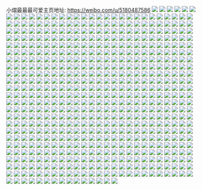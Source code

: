 小熠最最最可爱主页地址: https://weibo.com/u/5180487586 
![](https://wx4.sinaimg.cn/mw2000/005EANtogy1h8ufcotyk9j30u0140gqh.jpg) 
![](https://wx4.sinaimg.cn/mw2000/005EANtogy1h8ufct05ycj30u00u0n45.jpg) 
![](https://wx4.sinaimg.cn/mw2000/005EANtogy1h8ufcpb383j30u012fdmz.jpg) 
![](https://wx4.sinaimg.cn/mw2000/005EANtogy1h8ufcvig21j30u10u07d4.jpg) 
![](https://wx4.sinaimg.cn/mw2000/005EANtogy1h8ufcpr8hwj313r0u044y.jpg) 
![](https://wx4.sinaimg.cn/mw2000/005EANtogy1h8ufcuqdvzj30u00u0458.jpg) 
![](https://wx4.sinaimg.cn/mw2000/005EANtogy1h8ufcqio9pj30u0114n5g.jpg) 
![](https://wx4.sinaimg.cn/mw2000/005EANtogy1h8ufcodol7j30u00u0444.jpg) 
![](https://wx4.sinaimg.cn/mw2000/005EANtogy1h8ufcr1vf6j30u00u0agf.jpg) 
![](https://wx4.sinaimg.cn/mw2000/005EANtogy1h8oii3i8haj32bc3377wm.jpg) 
![](https://wx4.sinaimg.cn/mw2000/005EANtogy1h8oiian89jj32c0340kjn.jpg) 
![](https://wx4.sinaimg.cn/mw2000/005EANtogy1h8oii7b21cj32952x9x6r.jpg) 
![](https://wx4.sinaimg.cn/mw2000/005EANtogy1h8oihy113zj32ap32ckjo.jpg) 
![](https://wx4.sinaimg.cn/mw2000/005EANtogy1h8oiieer8hj32c0340u10.jpg) 
![](https://wx4.sinaimg.cn/mw2000/005EANtogy1h8oihunlscj324q2ubx6r.jpg) 
![](https://wx4.sinaimg.cn/mw2000/005EANtogy1h7sws1jqp4j30u0140ajm.jpg) 
![](https://wx4.sinaimg.cn/mw2000/005EANtogy1h7swrzx8shj30u014jtdj.jpg) 
![](https://wx4.sinaimg.cn/mw2000/005EANtogy1h7sws215rvj30u0140q9r.jpg) 
![](https://wx4.sinaimg.cn/mw2000/005EANtogy1h7sws2ig1vj30u019k0zx.jpg) 
![](https://wx4.sinaimg.cn/mw2000/005EANtogy1h7sws0ymq5j31400u0qj2.jpg) 
![](https://wx4.sinaimg.cn/mw2000/005EANtogy1h7nogor3h6j32c03401l3.jpg) 
![](https://wx4.sinaimg.cn/mw2000/005EANtogy1h7nogixfibj32c03407wj.jpg) 
![](https://wx4.sinaimg.cn/mw2000/005EANtogy1h7noguzrkbj32801o0hdt.jpg) 
![](https://wx4.sinaimg.cn/mw2000/005EANtogy1h7nogt5i97j31mg36ckjm.jpg) 
![](https://wx4.sinaimg.cn/mw2000/005EANtogy1h7nogyaqdqj31o0280qv6.jpg) 
![](https://wx4.sinaimg.cn/mw2000/005EANtogy1h7gbet2ocdj33402c0e89.jpg) 
![](https://wx4.sinaimg.cn/mw2000/005EANtogy1h7gbftj0dzj32c0340jx7.jpg) 
![](https://wx4.sinaimg.cn/mw2000/005EANtogy1h7gbfb5astj32c0340b2c.jpg) 
![](https://wx4.sinaimg.cn/mw2000/005EANtogy1h7gbfmioftj32c0340qv7.jpg) 
![](https://wx4.sinaimg.cn/mw2000/005EANtogy1h7c6ety5ymj31o0280b2a.jpg) 
![](https://wx4.sinaimg.cn/mw2000/005EANtogy1h6oojfaosdj30u0140woy.jpg) 
![](https://wx4.sinaimg.cn/mw2000/005EANtogy1h6oojdq22qj30u0140wji.jpg) 
![](https://wx4.sinaimg.cn/mw2000/005EANtogy1h6oojevuz8j30u0140am5.jpg) 
![](https://wx4.sinaimg.cn/mw2000/005EANtogy1h6oojcyxd9j30u01407bw.jpg) 
![](https://wx4.sinaimg.cn/mw2000/005EANtogy1h6oojdcwccj30u013zgp0.jpg) 
![](https://wx4.sinaimg.cn/mw2000/005EANtogy1h6ooje1du3j30u00xsgt0.jpg) 
![](https://wx4.sinaimg.cn/mw2000/005EANtogy1h6oojchi7qj30u013zwmy.jpg) 
![](https://wx4.sinaimg.cn/mw2000/005EANtogy1h6oojeginhj30u00zkqao.jpg) 
![](https://wx4.sinaimg.cn/mw2000/005EANtogy1h6oojfrzroj30u0140jy2.jpg) 
![](https://wx4.sinaimg.cn/mw2000/005EANtogy1h61ve8kp8oj3334334tyf.jpg) 
![](https://wx4.sinaimg.cn/mw2000/005EANtogy1h61ve5jlobj30u00u0jrg.jpg) 
![](https://wx4.sinaimg.cn/mw2000/005EANtogy1h5i886fum5j32c0340u0x.jpg) 
![](https://wx4.sinaimg.cn/mw2000/005EANtogy1h5e5kav8coj30u0140gvp.jpg) 
![](https://wx4.sinaimg.cn/mw2000/005EANtogy1h5e5kbfijbj31400u046x.jpg) 
![](https://wx4.sinaimg.cn/mw2000/005EANtogy1h5e5kbulwbj30u0140afr.jpg) 
![](https://wx4.sinaimg.cn/mw2000/005EANtogy1h5e5ka7ia6j31400u0n7e.jpg) 
![](https://wx4.sinaimg.cn/mw2000/005EANtogy1h5e5kccxgkj30u0140ah9.jpg) 
![](https://wx4.sinaimg.cn/mw2000/005EANtogy1h5dm4s1v04j32c0340e85.jpg) 
![](https://wx4.sinaimg.cn/mw2000/005EANtogy1h5dm49vy0fj32c03407wl.jpg) 
![](https://wx4.sinaimg.cn/mw2000/005EANtogy1h5dmdirawzj30wi0i01kx.jpg) 
![](https://wx4.sinaimg.cn/mw2000/005EANtogy1h5dlryaa2nj32c0340u0y.jpg) 
![](https://wx4.sinaimg.cn/mw2000/005EANtogy1h5dlrufqstj31o02801ky.jpg) 
![](https://wx4.sinaimg.cn/mw2000/005EANtogy1h56p5gudamj32c02c0hdu.jpg) 
![](https://wx4.sinaimg.cn/mw2000/005EANtogy1h56p4wb4lsj32c02c0hdu.jpg) 
![](https://wx4.sinaimg.cn/mw2000/005EANtogy1h56p5ne7elj32801o0kg5.jpg) 
![](https://wx4.sinaimg.cn/mw2000/005EANtogy1h56p5ve0arj32801o0ayh.jpg) 
![](https://wx4.sinaimg.cn/mw2000/005EANtogy1h56p5xn2xbj32c01wiqv5.jpg) 
![](https://wx4.sinaimg.cn/mw2000/005EANtogy1h56p610t2pj30m80pc7h9.jpg) 
![](https://wx4.sinaimg.cn/mw2000/005EANtogy1h56p68sc1fj32c0340x6r.jpg) 
![](https://wx4.sinaimg.cn/mw2000/005EANtogy1h4xem3enpgj31kw35se81.jpg) 
![](https://wx4.sinaimg.cn/mw2000/005EANtoly1h4o7ekyzzbj30u00u0tit.jpg) 
![](https://wx4.sinaimg.cn/mw2000/005EANtoly1h4o7elacjrj30u0140qed.jpg) 
![](https://wx4.sinaimg.cn/mw2000/005EANtoly1h4o7eke6n1j30u0140thq.jpg) 
![](https://wx4.sinaimg.cn/mw2000/005EANtoly1h4o7ellvx3j31400u0qba.jpg) 
![](https://wx4.sinaimg.cn/mw2000/005EANtoly1h4o7ejzh75j30u01407cd.jpg) 
![](https://wx4.sinaimg.cn/mw2000/005EANtoly1h4o7em1bz0j31400u046z.jpg) 
![](https://wx4.sinaimg.cn/mw2000/005EANtoly1h4jiu2j3yoj32a431h7wl.jpg) 
![](https://wx4.sinaimg.cn/mw2000/005EANtoly1h4jityauyaj32b53197wl.jpg) 
![](https://wx4.sinaimg.cn/mw2000/005EANtoly1h4jiu0msl5j32802yonpf.jpg) 
![](https://wx4.sinaimg.cn/mw2000/005EANtoly1h4jitvtd4aj32c0340u11.jpg) 
![](https://wx4.sinaimg.cn/mw2000/005EANtoly1h4jittfwh7j32bm2x2hdu.jpg) 
![](https://wx4.sinaimg.cn/mw2000/005EANtoly1h4jiu4cxddj32c03407wi.jpg) 
![](https://wx4.sinaimg.cn/mw2000/005EANtoly1h4b9rtey4nj30u0140q7n.jpg) 
![](https://wx4.sinaimg.cn/mw2000/005EANtoly1h4b9rvan23j30u0140q93.jpg) 
![](https://wx4.sinaimg.cn/mw2000/005EANtoly1h4b9rucb9cj30u01400yt.jpg) 
![](https://wx4.sinaimg.cn/mw2000/005EANtoly1h4b9rw29osj30u0140dm0.jpg) 
![](https://wx4.sinaimg.cn/mw2000/005EANtoly1h4b9ruv1w1j30u010sguw.jpg) 
![](https://wx4.sinaimg.cn/mw2000/005EANtoly1h4b9rty4o9j30u0140gra.jpg) 
![](https://wx4.sinaimg.cn/mw2000/005EANtoly1h4b9rwmyhdj30u0140wl1.jpg) 
![](https://wx4.sinaimg.cn/mw2000/005EANtoly1h4b9rvnwlrj30u00wqtfb.jpg) 
![](https://wx4.sinaimg.cn/mw2000/005EANtoly1h4b9rxxrkzj30u01400yo.jpg) 
![](https://wx4.sinaimg.cn/mw2000/005EANtoly1h40lvyhyhnj32c0340e81.jpg) 
![](https://wx4.sinaimg.cn/mw2000/005EANtoly1h40lw1bjraj32c0341hdv.jpg) 
![](https://wx4.sinaimg.cn/mw2000/005EANtoly1h40lwaqa00j32c0340npe.jpg) 
![](https://wx4.sinaimg.cn/mw2000/005EANtoly1h40lw05kvfj32752xlx6q.jpg) 
![](https://wx4.sinaimg.cn/mw2000/005EANtoly1h40lw2i9goj32c0340qv7.jpg) 
![](https://wx4.sinaimg.cn/mw2000/005EANtoly1h40lw9fj2uj32c0340hdy.jpg) 
![](https://wx4.sinaimg.cn/mw2000/005EANtoly1h40lw4e666j32c02gokjo.jpg) 
![](https://wx4.sinaimg.cn/mw2000/005EANtoly1h40lw6zx86j325n1kmhdu.jpg) 
![](https://wx4.sinaimg.cn/mw2000/005EANtoly1h40lw61kwdj32c0340hdw.jpg) 
![](https://wx4.sinaimg.cn/mw2000/005EANtoly1h3n87zr45tj32c02roe84.jpg) 
![](https://wx4.sinaimg.cn/mw2000/005EANtoly1h3n883gte0j32c01y9u0x.jpg) 
![](https://wx4.sinaimg.cn/mw2000/005EANtoly1h3n882r2l5j32c03401kz.jpg) 
![](https://wx4.sinaimg.cn/mw2000/005EANtoly1h3n884jcw2j31o0280kjl.jpg) 
![](https://wx4.sinaimg.cn/mw2000/005EANtoly1h3n885a7noj31o0280kjl.jpg) 
![](https://wx4.sinaimg.cn/mw2000/005EANtoly1h3n884s2q5j30s913atjx.jpg) 
![](https://wx4.sinaimg.cn/mw2000/005EANtoly1h3n881box8j31nt1y8b2a.jpg) 
![](https://wx4.sinaimg.cn/mw2000/005EANtogy1h3dqunya7qj32tc4801l1.jpg) 
![](https://wx4.sinaimg.cn/mw2000/005EANtogy1h3dquqkzyyj32tc480b2b.jpg) 
![](https://wx4.sinaimg.cn/mw2000/005EANtogy1h3dquta2blj32tc4801l0.jpg) 
![](https://wx4.sinaimg.cn/mw2000/005EANtogy1h3dquwnz2aj32r544qu10.jpg) 
![](https://wx4.sinaimg.cn/mw2000/005EANtogy1h3dqul0i8rj32tc4801kz.jpg) 
![](https://wx4.sinaimg.cn/mw2000/005EANtogy1h3dquz6m6fj32tc480kjn.jpg) 
![](https://wx4.sinaimg.cn/mw2000/005EANtogy1h3dqv2aan6j32tc480b2d.jpg) 
![](https://wx4.sinaimg.cn/mw2000/005EANtogy1h3dqv7aqzdj34802tc7wj.jpg) 
![](https://wx4.sinaimg.cn/mw2000/005EANtogy1h3dqvakudgj32tc480u0z.jpg) 
![](https://wx4.sinaimg.cn/mw2000/005EANtogy1h39db0schlj30u00yan2m.jpg) 
![](https://wx4.sinaimg.cn/mw2000/005EANtogy1h384dshhftj30mi0miq6h.jpg) 
![](https://wx4.sinaimg.cn/mw2000/005EANtogy1h384auyrmcj30u0140aga.jpg) 
![](https://wx4.sinaimg.cn/mw2000/005EANtogy1h384ax2201j31400u07a4.jpg) 
![](https://wx4.sinaimg.cn/mw2000/005EANtogy1h384diwevsj30gv0miq6m.jpg) 
![](https://wx4.sinaimg.cn/mw2000/005EANtogy1h384ayoyxnj30u00u0451.jpg) 
![](https://wx4.sinaimg.cn/mw2000/005EANtogy1h2hhxvo5v4j32c0340npe.jpg) 
![](https://wx4.sinaimg.cn/mw2000/005EANtogy1h2hhxivk81j32c0340x6q.jpg) 
![](https://wx4.sinaimg.cn/mw2000/005EANtogy1h2hhz56afzj32c03401l0.jpg) 
![](https://wx4.sinaimg.cn/mw2000/005EANtogy1h2hhxr14aaj33402c0e85.jpg) 
![](https://wx4.sinaimg.cn/mw2000/005EANtogy1h2hhw7bkcqj32c0340u13.jpg) 
![](https://wx4.sinaimg.cn/mw2000/005EANtogy1h2hhvtntrhj32c0340qv9.jpg) 
![](https://wx4.sinaimg.cn/mw2000/005EANtogy1h2hhuhnfxij32c03407wk.jpg) 
![](https://wx4.sinaimg.cn/mw2000/005EANtogy1h2hhwsyauyj32c0340qv8.jpg) 
![](https://wx4.sinaimg.cn/mw2000/005EANtogy1h2f5ynkxqnj32c0340e82.jpg) 
![](https://wx4.sinaimg.cn/mw2000/005EANtogy1h2f5ypa22aj32c0340hdw.jpg) 
![](https://wx4.sinaimg.cn/mw2000/005EANtogy1h2f5yr1ls3j32801o0b2a.jpg) 
![](https://wx4.sinaimg.cn/mw2000/005EANtogy1h2f5ysg3f8j32c02c0u0z.jpg) 
![](https://wx4.sinaimg.cn/mw2000/005EANtogy1h2bsjcthkvj33402c0e83.jpg) 
![](https://wx4.sinaimg.cn/mw2000/005EANtogy1h1zvsz600wj32bc334e84.jpg) 
![](https://wx4.sinaimg.cn/mw2000/005EANtogy1h1zvsvbh4vj32c033vkjn.jpg) 
![](https://wx4.sinaimg.cn/mw2000/005EANtogy1h1zvspo9ubj32c02c0npf.jpg) 
![](https://wx4.sinaimg.cn/mw2000/005EANtogy1h1zvslmc3ij32bc2vf7wj.jpg) 
![](https://wx4.sinaimg.cn/mw2000/005EANtogy1h1zvsx1b9uj32bc3341l0.jpg) 
![](https://wx4.sinaimg.cn/mw2000/005EANtogy1h1zvsnz5h5j322l2rhe83.jpg) 
![](https://wx4.sinaimg.cn/mw2000/005EANtogy1h1zvssf7ovj32bc334qv7.jpg) 
![](https://wx4.sinaimg.cn/mw2000/005EANtogy1h1zvskaxn7j32bc334e83.jpg) 
![](https://wx4.sinaimg.cn/mw2000/005EANtogy1h1zvstup6fj32bc334kjn.jpg) 
![](https://wx4.sinaimg.cn/mw2000/005EANtogy1h1zmeccuuyj32bc3347wl.jpg) 
![](https://wx4.sinaimg.cn/mw2000/005EANtogy1h1zmfa9gxkj30zk1bears.jpg) 
![](https://wx4.sinaimg.cn/mw2000/005EANtogy1h1zmefi0g7j32bc3347wl.jpg) 
![](https://wx4.sinaimg.cn/mw2000/005EANtogy1h1zmfau480j311m1e6k41.jpg) 
![](https://wx4.sinaimg.cn/mw2000/005EANtogy1h1zmf9oz9aj30zk1be7gx.jpg) 
![](https://wx4.sinaimg.cn/mw2000/005EANtogy1h1zmfbiaajj30zk1benaz.jpg) 
![](https://wx4.sinaimg.cn/mw2000/005EANtogy1h1muzhw2s5j32c03401kz.jpg) 
![](https://wx4.sinaimg.cn/mw2000/005EANtogy1h1muzj7nwtj32c03407wj.jpg) 
![](https://wx4.sinaimg.cn/mw2000/005EANtogy1h1muzkf1gjj32c0340u0y.jpg) 
![](https://wx4.sinaimg.cn/mw2000/005EANtogy1h1muzgiv8nj32c03407wj.jpg) 
![](https://wx4.sinaimg.cn/mw2000/005EANtogy1h1muznicovj32c03401ky.jpg) 
![](https://wx4.sinaimg.cn/mw2000/005EANtogy1h1muzljbp6j32c0340kjm.jpg) 
![](https://wx4.sinaimg.cn/mw2000/005EANtogy1h1muzmjnn6j32c0340hdu.jpg) 
![](https://wx4.sinaimg.cn/mw2000/005EANtogy1h1muzoacm1j32c0340000.jpg) 
![](https://wx4.sinaimg.cn/mw2000/005EANtogy1h1muzpw5aaj32c03401l0.jpg) 
![](https://wx4.sinaimg.cn/mw2000/005EANtogy1h1ig9jkku0j31y21y2npe.jpg) 
![](https://wx4.sinaimg.cn/mw2000/005EANtogy1h1ig9lof04j32bc334kjp.jpg) 
![](https://wx4.sinaimg.cn/mw2000/005EANtogy1h1ig9ndx6yj32c02c0qv8.jpg) 
![](https://wx4.sinaimg.cn/mw2000/005EANtogy1h1ig9p6pauj32lr29iu10.jpg) 
![](https://wx4.sinaimg.cn/mw2000/005EANtogy1h1ig9r07xij32bc334x6s.jpg) 
![](https://wx4.sinaimg.cn/mw2000/005EANtogy1h1ig9t90slj33342c3x6t.jpg) 
![](https://wx4.sinaimg.cn/mw2000/005EANtogy1h1dy0jh24dj32bc334qv7.jpg) 
![](https://wx4.sinaimg.cn/mw2000/005EANtogy1h1dy0mrx31j32bc2n5u0y.jpg) 
![](https://wx4.sinaimg.cn/mw2000/005EANtogy1h1dy0kqmlqj32802yoe83.jpg) 
![](https://wx4.sinaimg.cn/mw2000/005EANtogy1h1dy0ogsnzj32bc3341l1.jpg) 
![](https://wx4.sinaimg.cn/mw2000/005EANtogy1h15q8vbbsdj32bc3341kz.jpg) 
![](https://wx4.sinaimg.cn/mw2000/005EANtogy1h15q8zda9wj32bc334x6s.jpg) 
![](https://wx4.sinaimg.cn/mw2000/005EANtogy1h15q92dtryj32bc334u0z.jpg) 
![](https://wx4.sinaimg.cn/mw2000/005EANtogy1h15q94t7lmj32bc3347wj.jpg) 
![](https://wx4.sinaimg.cn/mw2000/005EANtogy1h15q8piwhfj32c02c0u0y.jpg) 
![](https://wx4.sinaimg.cn/mw2000/005EANtogy1h15q99kbbrj32c02c0hdv.jpg) 
![](https://wx4.sinaimg.cn/mw2000/005EANtogy1h15q8sv919j32bc334hdv.jpg) 
![](https://wx4.sinaimg.cn/mw2000/005EANtogy1h15q9bljbuj323y2t9kjn.jpg) 
![](https://wx4.sinaimg.cn/mw2000/005EANtogy1h0ujy1m6nrj31o0280hdt.jpg) 
![](https://wx4.sinaimg.cn/mw2000/005EANtogy1h0ujy8av8xj32c02c04qq.jpg) 
![](https://wx4.sinaimg.cn/mw2000/005EANtogy1h0l4c5cjjij32c0340npf.jpg) 
![](https://wx4.sinaimg.cn/mw2000/005EANtogy1h0l4c2hb1fj32c03404qr.jpg) 
![](https://wx4.sinaimg.cn/mw2000/005EANtogy1h0jsopsgg3j325u340qv8.jpg) 
![](https://wx4.sinaimg.cn/mw2000/005EANtogy1h0jsoxkaitj325x25x4qq.jpg) 
![](https://wx4.sinaimg.cn/mw2000/005EANtogy1h0jsozdkkgj32bb2bbhdv.jpg) 
![](https://wx4.sinaimg.cn/mw2000/005EANtogy1h0jsp2l3vmj32bb2bbkjm.jpg) 
![](https://wx4.sinaimg.cn/mw2000/005EANtogy1h0jsp11j83j32bb2bb4qr.jpg) 
![](https://wx4.sinaimg.cn/mw2000/005EANtogy1gzvtfxflmvj32c0340kjn.jpg) 
![](https://wx4.sinaimg.cn/mw2000/005EANtogy1gzvtfuajw8j32c03404qr.jpg) 
![](https://wx4.sinaimg.cn/mw2000/005EANtogy1gzvtfsbhpij32c0340kjn.jpg) 
![](https://wx4.sinaimg.cn/mw2000/005EANtogy1gzvtfvajo6j315o21d1kx.jpg) 
![](https://wx4.sinaimg.cn/mw2000/005EANtogy1gzvtfyylkzj32c03407wj.jpg) 
![](https://wx4.sinaimg.cn/mw2000/005EANtogy1gzto4swz19j33402c0qv6.jpg) 
![](https://wx4.sinaimg.cn/mw2000/005EANtogy1gzto4l5l8xj32c02ede83.jpg) 
![](https://wx4.sinaimg.cn/mw2000/005EANtogy1gzto4j4297j32c0340kjo.jpg) 
![](https://wx4.sinaimg.cn/mw2000/005EANtogy1gzto4ogp3ej32c036hnpg.jpg) 
![](https://wx4.sinaimg.cn/mw2000/005EANtogy1gzto4pwvi2j33402bhb2b.jpg) 
![](https://wx4.sinaimg.cn/mw2000/005EANtogy1gzto4mh0m4j32ao340qv7.jpg) 
![](https://wx4.sinaimg.cn/mw2000/005EANtogy1gzto4rgcw6j32h5340qv7.jpg) 
![](https://wx4.sinaimg.cn/mw2000/005EANtogy1gzto4g6qlrj31zn2i0hdu.jpg) 
![](https://wx4.sinaimg.cn/mw2000/005EANtogy1gzto4hiou8j33402c0e82.jpg) 
![](https://wx4.sinaimg.cn/mw2000/005EANtoly1gyx7v3q0qbj3315315hdv.jpg) 
![](https://wx4.sinaimg.cn/mw2000/005EANtoly1gyx7v0ljp6j322o340e83.jpg) 
![](https://wx4.sinaimg.cn/mw2000/005EANtoly1gyx7uw0jyqj32c02bzqv6.jpg) 
![](https://wx4.sinaimg.cn/mw2000/005EANtoly1gyx7utnh47j32c0340u0x.jpg) 
![](https://wx4.sinaimg.cn/mw2000/005EANtoly1gyx7vdtksyj32c0340x6r.jpg) 
![](https://wx4.sinaimg.cn/mw2000/005EANtoly1gyx7uxg3vhj32io1w0e81.jpg) 
![](https://wx4.sinaimg.cn/mw2000/005EANtogy1gxaqj8s4gyj30wb1y91kx.jpg) 
![](https://wx4.sinaimg.cn/mw2000/005EANtogy1gxaqjb2oy8j3340340kjo.jpg) 
![](https://wx4.sinaimg.cn/mw2000/005EANtogy1gxaqjc2dc8j30wi1ya4qp.jpg) 
![](https://wx4.sinaimg.cn/mw2000/005EANtogy1gxaqj7wt8kj3340340u12.jpg) 
![](https://wx4.sinaimg.cn/mw2000/005EANtogy1gxaqjdhlimj32c03401l1.jpg) 
![](https://wx4.sinaimg.cn/mw2000/005EANtogy1gxaqjf6pmfj32bz2bz4qr.jpg) 
![](https://wx4.sinaimg.cn/mw2000/005EANtogy1gx1tvilgx3j32c0340u0z.jpg) 
![](https://wx4.sinaimg.cn/mw2000/005EANtogy1gx1tvl0n0fj32c0340npf.jpg) 
![](https://wx4.sinaimg.cn/mw2000/005EANtogy1gx1tvn4rfgj32c0340e85.jpg) 
![](https://wx4.sinaimg.cn/mw2000/005EANtogy1gx1tvgns49j32c0340b2c.jpg) 
![](https://wx4.sinaimg.cn/mw2000/005EANtogy1gx1tvriq29j32c0340e85.jpg) 
![](https://wx4.sinaimg.cn/mw2000/005EANtogy1gx1tvp5c8ij32c0340e83.jpg) 
![](https://wx4.sinaimg.cn/mw2000/005EANtogy1gx1tvv51a3j32c0340e83.jpg) 
![](https://wx4.sinaimg.cn/mw2000/005EANtogy1gx1tvx6knoj32c03407wk.jpg) 
![](https://wx4.sinaimg.cn/mw2000/005EANtogy1gx1tvtjfy9j32c03401l1.jpg) 
![](https://wx4.sinaimg.cn/mw2000/005EANtogy1gw5uoh6m9yj33402c0nph.jpg) 
![](https://wx4.sinaimg.cn/mw2000/005EANtogy1gw5un0bl0yj33402byb2c.jpg) 
![](https://wx4.sinaimg.cn/mw2000/005EANtogy1gw5up7kg42j32c02c0npf.jpg) 
![](https://wx4.sinaimg.cn/mw2000/005EANtogy1gw5uqpcu1yj33402c07wn.jpg) 
![](https://wx4.sinaimg.cn/mw2000/005EANtogy1gw5ur5s90bj33402c0hdw.jpg) 
![](https://wx4.sinaimg.cn/mw2000/005EANtogy1gw5us7j6hzj33402c07wm.jpg) 
![](https://wx4.sinaimg.cn/mw2000/005EANtogy1gw5usxfxdtj33402c0hdw.jpg) 
![](https://wx4.sinaimg.cn/mw2000/005EANtogy1gw5uu0mgcxj32c01r01l0.jpg) 
![](https://wx4.sinaimg.cn/mw2000/005EANtogy1gw5v2f7e32j32ut253b2d.jpg) 
![](https://wx4.sinaimg.cn/mw2000/005EANtogy1gvyx8bxftlj32yo4g0npf.jpg) 
![](https://wx4.sinaimg.cn/mw2000/005EANtogy1gvyx8i253fj34g02yonpe.jpg) 
![](https://wx4.sinaimg.cn/mw2000/005EANtogy1gvyx8qse8sj34g02you0z.jpg) 
![](https://wx4.sinaimg.cn/mw2000/005EANtogy1gvyx8xchpcj34g02yoqv7.jpg) 
![](https://wx4.sinaimg.cn/mw2000/005EANtogy1gvyx811ht5j30440420jq.jpg) 
![](https://wx4.sinaimg.cn/mw2000/005EANtogy1gvyx947l9nj32yo4g0u0z.jpg) 
![](https://wx4.sinaimg.cn/mw2000/005EANtogy1gvyx9egcp2j34g02yoe84.jpg) 
![](https://wx4.sinaimg.cn/mw2000/005EANtogy1gvyx9m1gcej34g02yoqv7.jpg) 
![](https://wx4.sinaimg.cn/mw2000/005EANtogy1gvyx9sxc6hj34g02yo1l0.jpg) 
![](https://wx4.sinaimg.cn/mw2000/005EANtogy1gvrye8o65xj32h5340qv8.jpg) 
![](https://wx4.sinaimg.cn/mw2000/005EANtoly1guuxgwbr5rj62av32hhdu02.jpg) 
![](https://wx4.sinaimg.cn/mw2000/005EANtoly1guuxha6li4j62aa31qnpd02.jpg) 
![](https://wx4.sinaimg.cn/mw2000/005EANtoly1guuxgyjodwj62c03401l002.jpg) 
![](https://wx4.sinaimg.cn/mw2000/005EANtoly1guuxh92v1aj624f2twx6p02.jpg) 
![](https://wx4.sinaimg.cn/mw2000/005EANtoly1guuxh20o6rj62c03404qr02.jpg) 
![](https://wx4.sinaimg.cn/mw2000/005EANtoly1guuxhaysjhj61xp2kzkjm02.jpg) 
![](https://wx4.sinaimg.cn/mw2000/005EANtoly1gum6v1tvumj62c03404qs02.jpg) 
![](https://wx4.sinaimg.cn/mw2000/005EANtoly1gum6ux3zzjj63402c0npg02.jpg) 
![](https://wx4.sinaimg.cn/mw2000/005EANtoly1gum6uzc21vj63402c0hdw02.jpg) 
![](https://wx4.sinaimg.cn/mw2000/005EANtoly1gum6uu72n6j62c02jme8402.jpg) 
![](https://wx4.sinaimg.cn/mw2000/005EANtoly1gum6v0ieqgj62c0340hdw02.jpg) 
![](https://wx4.sinaimg.cn/mw2000/005EANtoly1gum6uss7i6j62c0340qv602.jpg) 
![](https://wx4.sinaimg.cn/mw2000/005EANtoly1gum6v2vibjj62c0340x6q02.jpg) 
![](https://wx4.sinaimg.cn/mw2000/005EANtoly1gum6uvg8kej62c0340x6r02.jpg) 
![](https://wx4.sinaimg.cn/mw2000/005EANtoly1gum6v4jfwfj62c03404qr02.jpg) 
![](https://wx4.sinaimg.cn/mw2000/005EANtogy1gud0jw6klrj62c02c0b2a02.jpg) 
![](https://wx4.sinaimg.cn/mw2000/005EANtogy1gud0jxhbjfj62c0340u0z02.jpg) 
![](https://wx4.sinaimg.cn/mw2000/005EANtogy1gud0jv49stj62c02c0hdu02.jpg) 
![](https://wx4.sinaimg.cn/mw2000/005EANtogy1gu50egozexj32c0340npg.jpg) 
![](https://wx4.sinaimg.cn/mw2000/005EANtogy1gu50ez6reqj32c03404qu.jpg) 
![](https://wx4.sinaimg.cn/mw2000/005EANtogy1gu50f1a5qgj32c03407wk.jpg) 
![](https://wx4.sinaimg.cn/mw2000/005EANtogy1gu50f9cq81j32c0340hdx.jpg) 
![](https://wx4.sinaimg.cn/mw2000/005EANtogy1gu50f3r7gej32c03401l2.jpg) 
![](https://wx4.sinaimg.cn/mw2000/005EANtogy1gu50f5hfmrj32c0340kjn.jpg) 
![](https://wx4.sinaimg.cn/mw2000/005EANtogy1gu50eee52mj32c0340u10.jpg) 
![](https://wx4.sinaimg.cn/mw2000/005EANtogy1gu50f8g1r5j32c0340hdw.jpg) 
![](https://wx4.sinaimg.cn/mw2000/005EANtogy1gu50eipba2j32c0340e84.jpg) 
![](https://wx4.sinaimg.cn/mw2000/005EANtogy1gtvnmzac7sj32c03404qr.jpg) 
![](https://wx4.sinaimg.cn/mw2000/005EANtogy1gtvnn2nzstj32c03404qr.jpg) 
![](https://wx4.sinaimg.cn/mw2000/005EANtogy1gtvnn4fmb0j32c0340u0y.jpg) 
![](https://wx4.sinaimg.cn/mw2000/005EANtogy1gtvnn7sifmj32c0340nph.jpg) 
![](https://wx4.sinaimg.cn/mw2000/005EANtogy1gtvnnddr1xj33402c0kjo.jpg) 
![](https://wx4.sinaimg.cn/mw2000/005EANtogy1gtvnmwiivsj32c0340kjn.jpg) 
![](https://wx4.sinaimg.cn/mw2000/005EANtogy1gtvnnib79mj32a931qnpe.jpg) 
![](https://wx4.sinaimg.cn/mw2000/005EANtogy1gtvnnk05b1j324o24oqv5.jpg) 
![](https://wx4.sinaimg.cn/mw2000/005EANtogy1gtvnnouyjjj3295306u0y.jpg) 
![](https://wx4.sinaimg.cn/mw2000/005EANtogy1gtgpwgm84mj32c02c0hdu.jpg) 
![](https://wx4.sinaimg.cn/mw2000/005EANtogy1gspttrvkx5j32c0340hdw.jpg) 
![](https://wx4.sinaimg.cn/mw2000/005EANtogy1gspttxuigwj32c0340kjo.jpg) 
![](https://wx4.sinaimg.cn/mw2000/005EANtogy1gsptu4ku7fj32c0340kjo.jpg) 
![](https://wx4.sinaimg.cn/mw2000/005EANtogy1gsptua3bzfj32c03404qs.jpg) 
![](https://wx4.sinaimg.cn/mw2000/005EANtogy1gspttl48bmj32c0340u0z.jpg) 
![](https://wx4.sinaimg.cn/mw2000/005EANtogy1gsptv2bsfaj32c0340x6r.jpg) 
![](https://wx4.sinaimg.cn/mw2000/005EANtogy1gspll4qxqej32c0340npe.jpg) 
![](https://wx4.sinaimg.cn/mw2000/005EANtogy1gspll679x7j32c0340e82.jpg) 
![](https://wx4.sinaimg.cn/mw2000/005EANtogy1gspll7oya0j32c0340hdu.jpg) 
![](https://wx4.sinaimg.cn/mw2000/005EANtogy1gspll93eqzj32c0340hdu.jpg) 
![](https://wx4.sinaimg.cn/mw2000/005EANtogy1gspllb45zej32c0340kjm.jpg) 
![](https://wx4.sinaimg.cn/mw2000/005EANtogy1gspllcs3hsj62c03401kz02.jpg) 
![](https://wx4.sinaimg.cn/mw2000/005EANtogy1gspllevd9hj32c03407wi.jpg) 
![](https://wx4.sinaimg.cn/mw2000/005EANtogy1gselz4yyqmj32c0340npg.jpg) 
![](https://wx4.sinaimg.cn/mw2000/005EANtogy1gselz75w4kj31o0280npd.jpg) 
![](https://wx4.sinaimg.cn/mw2000/005EANtogy1gselz32wmjj31o0280hdt.jpg) 
![](https://wx4.sinaimg.cn/mw2000/005EANtogy1gselz22qyij31o0280kjl.jpg) 
![](https://wx4.sinaimg.cn/mw2000/005EANtogy1grjb2ac1ruj32c03407wj.jpg) 
![](https://wx4.sinaimg.cn/mw2000/005EANtogy1grjb2cygmjj32c03401kz.jpg) 
![](https://wx4.sinaimg.cn/mw2000/005EANtogy1grjb2f7ci5j32c03404qr.jpg) 
![](https://wx4.sinaimg.cn/mw2000/005EANtogy1grjb2i2q0oj32c0340x6q.jpg) 
![](https://wx4.sinaimg.cn/mw2000/005EANtogy1grjb2l4w91j32c0340u0y.jpg) 
![](https://wx4.sinaimg.cn/mw2000/005EANtogy1grjb2ngehqj32c0340u0y.jpg) 
![](https://wx4.sinaimg.cn/mw2000/005EANtogy1grjb2vco01j32c0340qv7.jpg) 
![](https://wx4.sinaimg.cn/mw2000/005EANtogy1grjb2x97v7j32c0340b2b.jpg) 
![](https://wx4.sinaimg.cn/mw2000/005EANtogy1grjb2z4v8vj32c03404qr.jpg) 
![](https://wx4.sinaimg.cn/mw2000/005EANtogy1grjb2r47w6j32c0340npf.jpg) 
![](https://wx4.sinaimg.cn/mw2000/005EANtogy1grjb2t9ybij32c0340kjn.jpg) 
![](https://wx4.sinaimg.cn/mw2000/005EANtogy1grjb2pkurqj32c0340b2a.jpg) 
![](https://wx4.sinaimg.cn/mw2000/005EANtogy1grjb31ppm5j32c0340npj.jpg) 
![](https://wx4.sinaimg.cn/mw2000/005EANtogy1grjb34ecgoj32c03401l2.jpg) 
![](https://wx4.sinaimg.cn/mw2000/005EANtogy1grfqx4e1vdj61sc2dse8202.jpg) 
![](https://wx4.sinaimg.cn/mw2000/005EANtogy1grfqx53cf4j31sc2dsu0x.jpg) 
![](https://wx4.sinaimg.cn/mw2000/005EANtogy1grfqx5ve3cj31sc2dsu0x.jpg) 
![](https://wx4.sinaimg.cn/mw2000/005EANtogy1grfqxa5xl9j31o0280x6p.jpg) 
![](https://wx4.sinaimg.cn/mw2000/005EANtogy1grfqx6lzq7j30u01hcn7y.jpg) 
![](https://wx4.sinaimg.cn/mw2000/005EANtogy1grfqx33x0cj31o02801ky.jpg) 
![](https://wx4.sinaimg.cn/mw2000/005EANtogy1grfqxauxx9j33402c0e81.jpg) 
![](https://wx4.sinaimg.cn/mw2000/005EANtogy1grfqy03ztsj33402c0x6p.jpg) 
![](https://wx4.sinaimg.cn/mw2000/005EANtogy1grfqy287e1j33402c0kjm.jpg) 
![](https://wx4.sinaimg.cn/mw2000/005EANtogy1gr32c0vnazj32c0340e83.jpg) 
![](https://wx4.sinaimg.cn/mw2000/005EANtogy1gr32c2gcpsj32sr2sr1kz.jpg) 
![](https://wx4.sinaimg.cn/mw2000/005EANtogy1gr32c3r2hij32c0340x6q.jpg) 
![](https://wx4.sinaimg.cn/mw2000/005EANtogy1gr32c7b02vj32c0340npd.jpg) 
![](https://wx4.sinaimg.cn/mw2000/005EANtogy1gr32c65scej32c03401l0.jpg) 
![](https://wx4.sinaimg.cn/mw2000/005EANtogy1gr32c88dfwj3340340x6p.jpg) 
![](https://wx4.sinaimg.cn/mw2000/005EANtogy1gqn050t5hwj31bg0u0n33.jpg) 
![](https://wx4.sinaimg.cn/mw2000/005EANtogy1gqn052gsfwj318y0u0q7d.jpg) 
![](https://wx4.sinaimg.cn/mw2000/005EANtogy1gqn051zl9uj31ay0u0wkd.jpg) 
![](https://wx4.sinaimg.cn/mw2000/005EANtogy1gqn0509vpjj318y0u0gsp.jpg) 
![](https://wx4.sinaimg.cn/mw2000/005EANtogy1gqn0556bcoj318y0u0wm3.jpg) 
![](https://wx4.sinaimg.cn/mw2000/005EANtogy1gqn053ev47j318y0u0q9o.jpg) 
![](https://wx4.sinaimg.cn/mw2000/005EANtogy1gqn052y1j7j318y0u00xe.jpg) 
![](https://wx4.sinaimg.cn/mw2000/005EANtogy1gqn054lr1ij318y0u0ag3.jpg) 
![](https://wx4.sinaimg.cn/mw2000/005EANtogy1gqn05466gwj318y0u0gq7.jpg) 
![](https://wx4.sinaimg.cn/mw2000/005EANtogy1gpx7vej4lsj30u00u0td2.jpg) 
![](https://wx4.sinaimg.cn/mw2000/005EANtogy1gpx7vfz9ctj31400u04c3.jpg) 
![](https://wx4.sinaimg.cn/mw2000/005EANtogy1gpx7viv4awj30u0140dky.jpg) 
![](https://wx4.sinaimg.cn/mw2000/005EANtogy1gph9h6vchqj322n33zx6p.jpg) 
![](https://wx4.sinaimg.cn/mw2000/005EANtogy1gph9h805nqj322n33zqv5.jpg) 
![](https://wx4.sinaimg.cn/mw2000/005EANtogy1gph9h61yrcj32c02bzhdt.jpg) 
![](https://wx4.sinaimg.cn/mw2000/005EANtogy1gph9hao7daj33402c0qv5.jpg) 
![](https://wx4.sinaimg.cn/mw2000/005EANtogy1gph9hdr8lnj31ca10748q.jpg) 
![](https://wx4.sinaimg.cn/mw2000/005EANtogy1gph9h9qbh3j33402c07wj.jpg) 
![](https://wx4.sinaimg.cn/mw2000/005EANtogy1gph9hbw49lj32c02c0kjm.jpg) 
![](https://wx4.sinaimg.cn/mw2000/005EANtogy1gph9hd69yyj32wv1xxnpd.jpg) 
![](https://wx4.sinaimg.cn/mw2000/005EANtogy1go5zmdeyuxj32bb2bb7wi.jpg) 
![](https://wx4.sinaimg.cn/mw2000/005EANtogy1go12dmn12bj31sf2dx4qq.jpg) 
![](https://wx4.sinaimg.cn/mw2000/005EANtogy1go12dnqdbsj31uh2gmb2a.jpg) 
![](https://wx4.sinaimg.cn/mw2000/005EANtogy1go12douye5j31tl2fghdu.jpg) 
![](https://wx4.sinaimg.cn/mw2000/005EANtogy1gnn1cex65gj32c03401kz.jpg) 
![](https://wx4.sinaimg.cn/mw2000/005EANtogy1gnn1ch2giyj32c03407wj.jpg) 
![](https://wx4.sinaimg.cn/mw2000/005EANtogy1gnn1clpiufj32c0340e83.jpg) 
![](https://wx4.sinaimg.cn/mw2000/005EANtogy1gnn1cogpcjj32c0340b2b.jpg) 
![](https://wx4.sinaimg.cn/mw2000/005EANtogy1gnn1cqlouoj32c0340b2b.jpg) 
![](https://wx4.sinaimg.cn/mw2000/005EANtogy1gnn1csxvvij32c0340hdw.jpg) 
![](https://wx4.sinaimg.cn/mw2000/005EANtogy1gnn1cvi2llj32c0340b2c.jpg) 
![](https://wx4.sinaimg.cn/mw2000/005EANtogy1gnn1cxk1fkj32c0340kjn.jpg) 
![](https://wx4.sinaimg.cn/mw2000/005EANtogy1gnn1czw9o8j32c0340x6r.jpg) 
![](https://wx4.sinaimg.cn/mw2000/005EANtogy1gnn1d2418aj32c0340hdv.jpg) 
![](https://wx4.sinaimg.cn/mw2000/005EANtoly1gnjyia370pj32bb2bb7wi.jpg) 
![](https://wx4.sinaimg.cn/mw2000/005EANtoly1gnjyiaxlt3j31o01o0e81.jpg) 
![](https://wx4.sinaimg.cn/mw2000/005EANtoly1gnjyicnfdcj3331331npf.jpg) 
![](https://wx4.sinaimg.cn/mw2000/005EANtoly1gnjyidsridj31o0280qv6.jpg) 
![](https://wx4.sinaimg.cn/mw2000/005EANtoly1gnjyi8wx94j32bb2bb1kz.jpg) 
![](https://wx4.sinaimg.cn/mw2000/005EANtoly1gnjyiebpp3j30u0190h9r.jpg) 
![](https://wx4.sinaimg.cn/mw2000/005EANtogy1gm9pd362kdj32bb332hdt.jpg) 
![](https://wx4.sinaimg.cn/mw2000/005EANtogy1gm9pd4g14rj32bc334kjl.jpg) 
![](https://wx4.sinaimg.cn/mw2000/005EANtogy1gm9pd6mb9cj32bb332b2a.jpg) 
![](https://wx4.sinaimg.cn/mw2000/005EANtogy1gm7g3n2cw5j32bc2bce81.jpg) 
![](https://wx4.sinaimg.cn/mw2000/005EANtogy1gm7g3lpkc1j31o01o0npd.jpg) 
![](https://wx4.sinaimg.cn/mw2000/005EANtogy1gm7g3osmfaj32bb2bbe81.jpg) 
![](https://wx4.sinaimg.cn/mw2000/005EANtogy1gm7g3q6icgj32bb2bb4qr.jpg) 
![](https://wx4.sinaimg.cn/mw2000/005EANtogy1gm7g3s5poxj31o01o0kjl.jpg) 
![](https://wx4.sinaimg.cn/mw2000/005EANtogy1gm7g3t2aouj3334334npd.jpg) 
![](https://wx4.sinaimg.cn/mw2000/005EANtogy1gjmvn2cb42j31jv22he81.jpg) 
![](https://wx4.sinaimg.cn/mw2000/005EANtogy1gjmvn4z2y3j31iy219hdt.jpg) 
![](https://wx4.sinaimg.cn/mw2000/005EANtogy1gjmvmylk48j31gw1ylawx.jpg) 
![](https://wx4.sinaimg.cn/mw2000/005EANtogy1gjfyk99f4vj31f01w0qv5.jpg) 
![](https://wx4.sinaimg.cn/mw2000/005EANtogy1gjfykbpbxoj31w01f07wh.jpg) 
![](https://wx4.sinaimg.cn/mw2000/005EANtogy1gjfyk3msegj31w0129b29.jpg) 
![](https://wx4.sinaimg.cn/mw2000/005EANtogy1gjfykqukwpj33402c07wl.jpg) 
![](https://wx4.sinaimg.cn/mw2000/005EANtogy1gjfykl7nszj32c02c01ky.jpg) 
![](https://wx4.sinaimg.cn/mw2000/005EANtogy1gjfyki058lj32c02c0kjm.jpg) 
![](https://wx4.sinaimg.cn/mw2000/005EANtogy1gjfykta5hhj31o01o0u0x.jpg) 
![](https://wx4.sinaimg.cn/mw2000/005EANtogy1gjfyl0916tj32c02c04qq.jpg) 
![](https://wx4.sinaimg.cn/mw2000/005EANtogy1gjfykwqyrbj33322bbhdu.jpg) 
![](https://wx4.sinaimg.cn/mw2000/005EANtogy1gj2urv93wcj33322bbqva.jpg) 
![](https://wx4.sinaimg.cn/mw2000/005EANtogy1gj2urz3enbj32bb2bbx6q.jpg) 
![](https://wx4.sinaimg.cn/mw2000/005EANtogy1gj2urwla33j32bb2bbb2a.jpg) 
![](https://wx4.sinaimg.cn/mw2000/005EANtogy1gj2urrhftpj32bb2bbb2b.jpg) 
![](https://wx4.sinaimg.cn/mw2000/005EANtogy1gj2urq04ifj32bb2bbnpd.jpg) 
![](https://wx4.sinaimg.cn/mw2000/005EANtogy1gj2urswckqj31wl1wle82.jpg) 
![](https://wx4.sinaimg.cn/mw2000/005EANtogy1gj0yfn9ky8j33402c0u0y.jpg) 
![](https://wx4.sinaimg.cn/mw2000/005EANtogy1gj0yg56n3xj33322bbx6q.jpg) 
![](https://wx4.sinaimg.cn/mw2000/005EANtogy1gj0yfsoqcwj33402c0npf.jpg) 
![](https://wx4.sinaimg.cn/mw2000/005EANtogy1gj0yfqognaj31o0280hdt.jpg) 
![](https://wx4.sinaimg.cn/mw2000/005EANtogy1gj0yfthwmcj31f01w0b03.jpg) 
![](https://wx4.sinaimg.cn/mw2000/005EANtogy1gj0yfwmvqej32c0340kjm.jpg) 
![](https://wx4.sinaimg.cn/mw2000/005EANtogy1gimfonezpnj325s1fu4b0.jpg) 
![](https://wx4.sinaimg.cn/mw2000/005EANtogy1gimfooijktj325s1fuk2k.jpg) 
![](https://wx4.sinaimg.cn/mw2000/005EANtogy1gimfonzullj325s1fu7fd.jpg) 
![](https://wx4.sinaimg.cn/mw2000/005EANtogy1gimfomvtc2j325s1fu16f.jpg) 
![](https://wx4.sinaimg.cn/mw2000/005EANtogy1gimfom9dt6j31s32o57wh.jpg) 
![](https://wx4.sinaimg.cn/mw2000/005EANtogy1gimfokv7sbj325s38oe81.jpg) 
![](https://wx4.sinaimg.cn/mw2000/005EANtogy1gilrrfja1nj32c0340npd.jpg) 
![](https://wx4.sinaimg.cn/mw2000/005EANtogy1gilrrgje28j32c0340hdt.jpg) 
![](https://wx4.sinaimg.cn/mw2000/005EANtogy1gilrrhk8u7j32c0340kjl.jpg) 
![](https://wx4.sinaimg.cn/mw2000/005EANtogy1gilrrirkkcj32c02leb29.jpg) 
![](https://wx4.sinaimg.cn/mw2000/005EANtogy1gilrrjoqlyj32c0340hdt.jpg) 
![](https://wx4.sinaimg.cn/mw2000/005EANtogy1gilrrkpy9kj31sh2fy4qp.jpg) 
![](https://wx4.sinaimg.cn/mw2000/005EANtogy1gilrrlvafbj32c0340hdt.jpg) 
![](https://wx4.sinaimg.cn/mw2000/005EANtogy1gilrrmwh4aj31vk2ufb29.jpg) 
![](https://wx4.sinaimg.cn/mw2000/005EANtogy1gilrre94x3j321j2wuhdt.jpg) 
![](https://wx4.sinaimg.cn/mw2000/005EANtogy1gikqvxstanj31910u07bc.jpg) 
![](https://wx4.sinaimg.cn/mw2000/005EANtogy1gikqvy5dl8j31910u00yh.jpg) 
![](https://wx4.sinaimg.cn/mw2000/005EANtogy1gikqvzgc73j31910u07ai.jpg) 
![](https://wx4.sinaimg.cn/mw2000/005EANtogy1gikqvwwyxgj30u01907cx.jpg) 
![](https://wx4.sinaimg.cn/mw2000/005EANtogy1gikqvym28tj30u0190jyn.jpg) 
![](https://wx4.sinaimg.cn/mw2000/005EANtogy1gikqvzuzukj30u0190k0f.jpg) 
![](https://wx4.sinaimg.cn/mw2000/005EANtogy1gikqvz10ndj31910u0gqa.jpg) 
![](https://wx4.sinaimg.cn/mw2000/005EANtogy1gikqvxck0ej30u01907bj.jpg) 
![](https://wx4.sinaimg.cn/mw2000/005EANtogy1gikqw095woj31910u043x.jpg) 
![](https://wx4.sinaimg.cn/mw2000/005EANtogy1giabhsjmelj324v2ugb29.jpg) 
![](https://wx4.sinaimg.cn/mw2000/005EANtogy1giabhp9xi6j31oo28w7wh.jpg) 
![](https://wx4.sinaimg.cn/mw2000/005EANtogy1giabhqll6fj32bb3321ky.jpg) 
![](https://wx4.sinaimg.cn/mw2000/005EANtogy1giabhofazpj31cj1sqx04.jpg) 
![](https://wx4.sinaimg.cn/mw2000/005EANtogy1giabhrmiyrj32su2sux6p.jpg) 
![](https://wx4.sinaimg.cn/mw2000/005EANtogy1giabhtmjapj328s2zpx6p.jpg) 
![](https://wx4.sinaimg.cn/mw2000/005EANtogy1gi3drvil9dj31f01w0qv5.jpg) 
![](https://wx4.sinaimg.cn/mw2000/005EANtogy1gi3drwaux9j31f01w0kg9.jpg) 
![](https://wx4.sinaimg.cn/mw2000/005EANtogy1gi3druowsuj31f01w0e81.jpg) 
![](https://wx4.sinaimg.cn/mw2000/005EANtogy1gi3drxajn6j31w01f0u0x.jpg) 
![](https://wx4.sinaimg.cn/mw2000/005EANtogy1gi3dryq6vnj33402c01kz.jpg) 
![](https://wx4.sinaimg.cn/mw2000/005EANtogy1gi3ds0utlkj33402c07wk.jpg) 
![](https://wx4.sinaimg.cn/mw2000/005EANtogy1gi3ds36obsj32c03401l0.jpg) 
![](https://wx4.sinaimg.cn/mw2000/005EANtogy1gi3ds5h4b4j32c0340npe.jpg) 
![](https://wx4.sinaimg.cn/mw2000/005EANtogy1gi3ds6m4b9j32c03404qq.jpg) 
![](https://wx4.sinaimg.cn/mw2000/005EANtogy1ghhg7db9shj31o01o0u0x.jpg) 
![](https://wx4.sinaimg.cn/mw2000/005EANtogy1ghhg7ess2oj31o01o0x6p.jpg) 
![](https://wx4.sinaimg.cn/mw2000/005EANtogy1ghhg7gtldej31o01o0b2a.jpg) 
![](https://wx4.sinaimg.cn/mw2000/005EANtogy1ghhg7hmj5nj31f01f0ty8.jpg) 
![](https://wx4.sinaimg.cn/mw2000/005EANtogy1ghhg7bmu46j31f01w0npd.jpg) 
![](https://wx4.sinaimg.cn/mw2000/005EANtogy1ghhg7iq5baj31f01f0nax.jpg) 
![](https://wx4.sinaimg.cn/mw2000/005EANtogy1gh5weuj1koj34k22qfnpt.jpg) 
![](https://wx4.sinaimg.cn/mw2000/005EANtogy1gh5wezxwluj34k22qfkjz.jpg) 
![](https://wx4.sinaimg.cn/mw2000/005EANtogy1gh5wep7dgdj34k22qfu19.jpg) 
![](https://wx4.sinaimg.cn/mw2000/005EANtogy1gh5wfp4nkvj34k22qfkjv.jpg) 
![](https://wx4.sinaimg.cn/mw2000/005EANtogy1gh5wfamuecj32qf4k2b2m.jpg) 
![](https://wx4.sinaimg.cn/mw2000/005EANtogy1gh5wfenuqtj34k22qf7wr.jpg) 
![](https://wx4.sinaimg.cn/mw2000/005EANtogy1gh5wf5hu1zj34k22qfhe8.jpg) 
![](https://wx4.sinaimg.cn/mw2000/005EANtogy1gh5wftbi6jj34k22qfhe3.jpg) 
![](https://wx4.sinaimg.cn/mw2000/005EANtogy1gh5wfl1nrxj34k22qf1la.jpg) 
![](https://wx4.sinaimg.cn/mw2000/005EANtogy1ggt7w5urgpj31w01f01kx.jpg) 
![](https://wx4.sinaimg.cn/mw2000/005EANtogy1ggt7w7mh4fj33402c0x6q.jpg) 
![](https://wx4.sinaimg.cn/mw2000/005EANtogy1ggt7w94md1j31w01f04qq.jpg) 
![](https://wx4.sinaimg.cn/mw2000/005EANtogy1ggrf5a5knbj319c1w01kx.jpg) 
![](https://wx4.sinaimg.cn/mw2000/005EANtogy1ggrf595kduj319c1w01kx.jpg) 
![](https://wx4.sinaimg.cn/mw2000/005EANtogy1ggrf5bezzvj319c1w07v0.jpg) 
![](https://wx4.sinaimg.cn/mw2000/005EANtogy1ggrf5832ulj319c1w07si.jpg) 
![](https://wx4.sinaimg.cn/mw2000/005EANtogy1ggrf5e5m89j31s12yenpd.jpg) 
![](https://wx4.sinaimg.cn/mw2000/005EANtogy1ggrf5cmzcwj319c1w04o5.jpg) 
![](https://wx4.sinaimg.cn/mw2000/005EANtogy1gglywv6tcwj31f01w0u0x.jpg) 
![](https://wx4.sinaimg.cn/mw2000/005EANtogy1gg0p5jngxkj32bb2bbx6q.jpg) 
![](https://wx4.sinaimg.cn/mw2000/005EANtogy1gg0p5hcv1mj32bq2awqv5.jpg) 
![](https://wx4.sinaimg.cn/mw2000/005EANtogy1gg0p5qdy0lj32bb2bbu0x.jpg) 
![](https://wx4.sinaimg.cn/mw2000/005EANtogy1gg0p5lhel6j32bb29rkjl.jpg) 
![](https://wx4.sinaimg.cn/mw2000/005EANtogy1gg0p5ouybgj32bb2bbb29.jpg) 
![](https://wx4.sinaimg.cn/mw2000/005EANtogy1gg0p5mv62zj32bb2bb7wh.jpg) 
![](https://wx4.sinaimg.cn/mw2000/005EANtogy1gffa6uxvjej32c0340hdu.jpg) 
![](https://wx4.sinaimg.cn/mw2000/005EANtogy1gffa6wdkq5j32c0340kjm.jpg) 
![](https://wx4.sinaimg.cn/mw2000/005EANtogy1gffa6xqrpmj32c0340hdu.jpg) 
![](https://wx4.sinaimg.cn/mw2000/005EANtogy1gffa6zkvdpj32c0340kjm.jpg) 
![](https://wx4.sinaimg.cn/mw2000/005EANtogy1gffa716vabj32c0340e82.jpg) 
![](https://wx4.sinaimg.cn/mw2000/005EANtogy1gffa72k4auj32c0340kjm.jpg) 
![](https://wx4.sinaimg.cn/mw2000/005EANtogy1gffa746llsj32c0340hdu.jpg) 
![](https://wx4.sinaimg.cn/mw2000/005EANtogy1gffa75szokj32c0340hdu.jpg) 
![](https://wx4.sinaimg.cn/mw2000/005EANtogy1gffa77js7aj32c0340npe.jpg) 
![](https://wx4.sinaimg.cn/mw2000/005EANtogy1gf11q59vuij3230230qv6.jpg) 
![](https://wx4.sinaimg.cn/mw2000/005EANtogy1gf11q6qmjzj32302307wi.jpg) 
![](https://wx4.sinaimg.cn/mw2000/005EANtogy1geyuyjxw4ej31rr2d0h9z.jpg) 
![](https://wx4.sinaimg.cn/mw2000/005EANtogy1geyuyjdgtyj31rr1rr7v8.jpg) 
![](https://wx4.sinaimg.cn/mw2000/005EANtogy1geyuymix5lj31rr2d0e4c.jpg) 
![](https://wx4.sinaimg.cn/mw2000/005EANtogy1geyuyllfeyj32bc334kjn.jpg) 
![](https://wx4.sinaimg.cn/mw2000/005EANtogy1geyuynn6etj31rr1rrx6p.jpg) 
![](https://wx4.sinaimg.cn/mw2000/005EANtogy1geyuyptm87j32bc334npe.jpg) 
![](https://wx4.sinaimg.cn/mw2000/005EANtogy1gesf12wzzyj31f01w0kjl.jpg) 
![](https://wx4.sinaimg.cn/mw2000/005EANtogy1gesf15stzjj31f01w0npd.jpg) 
![](https://wx4.sinaimg.cn/mw2000/005EANtogy1gesf14rzdkj31f01w0kjl.jpg) 
![](https://wx4.sinaimg.cn/mw2000/005EANtogy1gesf13xbbgj31f01w0npd.jpg) 
![](https://wx4.sinaimg.cn/mw2000/005EANtogy1gesf17zt4fj31f01w0hdt.jpg) 
![](https://wx4.sinaimg.cn/mw2000/005EANtogy1gesf16vlwbj31f01w0kjl.jpg) 
![](https://wx4.sinaimg.cn/mw2000/005EANtogy1gesf19zablj31f01w0kjl.jpg) 
![](https://wx4.sinaimg.cn/mw2000/005EANtogy1gesf19091qj31f01w0npd.jpg) 
![](https://wx4.sinaimg.cn/mw2000/005EANtogy1gesf1b1pkpj31f01w0npd.jpg) 
![](https://wx4.sinaimg.cn/mw2000/005EANtogy1gema49vv07j33342bcnpd.jpg) 
![](https://wx4.sinaimg.cn/mw2000/005EANtogy1gema4ao3osj33342bc7wh.jpg) 
![](https://wx4.sinaimg.cn/mw2000/005EANtogy1gema4bc8vpj32j91wg7wh.jpg) 
![](https://wx4.sinaimg.cn/mw2000/005EANtogy1gema4c2ffij33342bcqv5.jpg) 
![](https://wx4.sinaimg.cn/mw2000/005EANtogy1gema48ytt8j33342bc4qp.jpg) 
![](https://wx4.sinaimg.cn/mw2000/005EANtogy1gema4d1wszj32ve25j7wh.jpg) 
![](https://wx4.sinaimg.cn/mw2000/005EANtogy1gema4eevu0j32ve25j7w9.jpg) 
![](https://wx4.sinaimg.cn/mw2000/005EANtogy1gema4dscvmj32ve25j1kx.jpg) 
![](https://wx4.sinaimg.cn/mw2000/005EANtogy1gelarxlr0sj31w01w0npe.jpg) 
![](https://wx4.sinaimg.cn/mw2000/005EANtogy1gelarw4hxij32s12s1e82.jpg) 
![](https://wx4.sinaimg.cn/mw2000/005EANtogy1gelas05ub4j327u2ygnpe.jpg) 
![](https://wx4.sinaimg.cn/mw2000/005EANtogy1gelas33vwej31o01o04qq.jpg) 
![](https://wx4.sinaimg.cn/mw2000/005EANtogy1gelaryqibqj31o01o04qp.jpg) 
![](https://wx4.sinaimg.cn/mw2000/005EANtogy1gelas6l5hsj32801o07wi.jpg) 
![](https://wx4.sinaimg.cn/mw2000/005EANtogy1gelas49no7j32bb2bbnpd.jpg) 
![](https://wx4.sinaimg.cn/mw2000/005EANtogy1gelas0zru7j31o01o0hbr.jpg) 
![](https://wx4.sinaimg.cn/mw2000/005EANtogy1gelas1wc5uj31io1iob29.jpg) 
![](https://wx4.sinaimg.cn/mw2000/005EANtogy1geiwk2rjr3j31f01w0b29.jpg) 
![](https://wx4.sinaimg.cn/mw2000/005EANtogy1geiwk4wtsnj31f01w0e81.jpg) 
![](https://wx4.sinaimg.cn/mw2000/005EANtogy1geiwk415ckj31f01w0kjl.jpg) 
![](https://wx4.sinaimg.cn/mw2000/005EANtogy1geiwk5irqoj31f01w0hdt.jpg) 
![](https://wx4.sinaimg.cn/mw2000/005EANtogy1geiwk278syj31f01w0hdt.jpg) 
![](https://wx4.sinaimg.cn/mw2000/005EANtogy1geiwk65qvij31f01w0kjl.jpg) 
![](https://wx4.sinaimg.cn/mw2000/005EANtogy1geiwk6t7aaj31f01w0kjl.jpg) 
![](https://wx4.sinaimg.cn/mw2000/005EANtogy1geiwk7lj6rj31f01w0hdt.jpg) 
![](https://wx4.sinaimg.cn/mw2000/005EANtogy1geiwk8eq9yj31f01w0kjl.jpg) 
![](https://wx4.sinaimg.cn/mw2000/005EANtogy1ge6ciro29xj32cg1w0x6q.jpg) 
![](https://wx4.sinaimg.cn/mw2000/005EANtogy1ge6cit1xkhj32in1w07wj.jpg) 
![](https://wx4.sinaimg.cn/mw2000/005EANtogy1ge6ciu5q8vj31uf16onpd.jpg) 
![](https://wx4.sinaimg.cn/mw2000/005EANtogy1ge6ciovxkuj31f01w0hdt.jpg) 
![](https://wx4.sinaimg.cn/mw2000/005EANtogy1ge6ciuuw3pj31f01w0e81.jpg) 
![](https://wx4.sinaimg.cn/mw2000/005EANtogy1ge6civsi8pj31f01w0e81.jpg) 
![](https://wx4.sinaimg.cn/mw2000/005EANtogy1gdsgbp27srj31w01f0kjl.jpg) 
![](https://wx4.sinaimg.cn/mw2000/005EANtogy1gdsgbqapl1j31w01f0kjl.jpg) 
![](https://wx4.sinaimg.cn/mw2000/005EANtogy1gdsgbr6kznj31w01f07wh.jpg) 
![](https://wx4.sinaimg.cn/mw2000/005EANtogy1gdsgbtbvzpj33sw2iox6t.jpg) 
![](https://wx4.sinaimg.cn/mw2000/005EANtogy1gdsgbw18pdj33sw2iou11.jpg) 
![](https://wx4.sinaimg.cn/mw2000/005EANtogy1gdsgbnnk4fj31w01f0hdt.jpg) 
![](https://wx4.sinaimg.cn/mw2000/005EANtogy1gd731ap2k4j31w01w07wi.jpg) 
![](https://wx4.sinaimg.cn/mw2000/005EANtogy1gd7318uebej31f01f04qp.jpg) 
![](https://wx4.sinaimg.cn/mw2000/005EANtogy1gd731bpaguj31w01w04qq.jpg) 
![](https://wx4.sinaimg.cn/mw2000/005EANtogy1gd731cme6jj31w01w01ky.jpg) 
![](https://wx4.sinaimg.cn/mw2000/005EANtogy1gd731m07uhj31o01o01ky.jpg) 
![](https://wx4.sinaimg.cn/mw2000/005EANtogy1gd731duz2lj31w01w0x6p.jpg) 
![](https://wx4.sinaimg.cn/mw2000/005EANtogy1gcyhoff87qj33322bb1kz.jpg) 
![](https://wx4.sinaimg.cn/mw2000/005EANtogy1gcyhogdcz8j31f01f04km.jpg) 
![](https://wx4.sinaimg.cn/mw2000/005EANtogy1gcyhoicwrnj32bb2bbe82.jpg) 
![](https://wx4.sinaimg.cn/mw2000/005EANtogy1gcyhodtm0bj31o01o0npd.jpg) 
![](https://wx4.sinaimg.cn/mw2000/005EANtogy1gcyhojkzw4j31o01o07wi.jpg) 
![](https://wx4.sinaimg.cn/mw2000/005EANtogy1gcyholf7g1j32801o01kz.jpg) 
![](https://wx4.sinaimg.cn/mw2000/005EANtogy1gcr10xq6gyj31zy2nykjm.jpg) 
![](https://wx4.sinaimg.cn/mw2000/005EANtogy1gcr10yzardj31pe29v4qq.jpg) 
![](https://wx4.sinaimg.cn/mw2000/005EANtogy1gcr10wflpjj31o028enpd.jpg) 
![](https://wx4.sinaimg.cn/mw2000/005EANtogy1gcr10zt7rlj325e2v8hdt.jpg) 
![](https://wx4.sinaimg.cn/mw2000/005EANtogy1gcqbarko1mj30u00u0nhd.jpg) 
![](https://wx4.sinaimg.cn/mw2000/005EANtogy1gcqbaq886bj30v90v9e81.jpg) 
![](https://wx4.sinaimg.cn/mw2000/005EANtogy3gcfp1izt78j30qo0zkdzw.jpg) 
![](https://wx4.sinaimg.cn/mw2000/005EANtogy3gcfp1iw47gj30qo0zk7n4.jpg) 
![](https://wx4.sinaimg.cn/mw2000/005EANtogy1gbp7hfznkjj31o0280u0z.jpg) 
![](https://wx4.sinaimg.cn/mw2000/005EANtogy1gbp7hhmbsxj31o02807wj.jpg) 
![](https://wx4.sinaimg.cn/mw2000/005EANtogy1gbp7hj2a2uj31o02807wj.jpg) 
![](https://wx4.sinaimg.cn/mw2000/005EANtogy1gbp7hktg8vj31o0280npf.jpg) 
![](https://wx4.sinaimg.cn/mw2000/005EANtogy1gbp7hmz17lj31o0280npf.jpg) 
![](https://wx4.sinaimg.cn/mw2000/005EANtogy1gbp7hq7irmj31o0280e83.jpg) 
![](https://wx4.sinaimg.cn/mw2000/005EANtogy3gb9wi9jyyxj30zk0zkwwm.jpg) 
![](https://wx4.sinaimg.cn/mw2000/005EANtogy3gb9wi9zyxej30zk0zke81.jpg) 
![](https://wx4.sinaimg.cn/mw2000/005EANtogy1gb82759saqj31ru1rue81.jpg) 
![](https://wx4.sinaimg.cn/mw2000/005EANtogy1gb827688plj3250250x6p.jpg) 
![](https://wx4.sinaimg.cn/mw2000/005EANtogy1gb8274idqvj31x01x0kjl.jpg) 
![](https://wx4.sinaimg.cn/mw2000/005EANtogy1gb8277ky3jj31jk2bcb2a.jpg) 
![](https://wx4.sinaimg.cn/mw2000/005EANtogy1gb8278non8j31jk2bc7wi.jpg) 
![](https://wx4.sinaimg.cn/mw2000/005EANtogy1gb8279hhavj31jk2bc7wh.jpg) 
![](https://wx4.sinaimg.cn/mw2000/005EANtogy1gb30k9qcswj31f01w0qv5.jpg) 
![](https://wx4.sinaimg.cn/mw2000/005EANtogy1gb30k8g6eaj31f01w0qv5.jpg) 
![](https://wx4.sinaimg.cn/mw2000/005EANtogy1gb30kaureuj31o01o0u0x.jpg) 
![](https://wx4.sinaimg.cn/mw2000/005EANtogy1gb30kc067tj32801o0qv6.jpg) 
![](https://wx4.sinaimg.cn/mw2000/005EANtogy1gasv2fquwxj31jk2bch84.jpg) 
![](https://wx4.sinaimg.cn/mw2000/005EANtogy1gasv2f7dwvj30rs15owpt.jpg) 
![](https://wx4.sinaimg.cn/mw2000/005EANtogy1gasv2g4691j30rs15ogrg.jpg) 
![](https://wx4.sinaimg.cn/mw2000/005EANtogy1gasv2h1cvzj31jk2bch9y.jpg) 
![](https://wx4.sinaimg.cn/mw2000/005EANtogy1gagz1ksh8dj30u01404ex.jpg) 
![](https://wx4.sinaimg.cn/mw2000/005EANtogy1gacc9bvyeij30uu0utk09.jpg) 
![](https://wx4.sinaimg.cn/mw2000/005EANtogy1gacc9cif1sj30v90uz1i2.jpg) 
![](https://wx4.sinaimg.cn/mw2000/005EANtogy1gacc9djuasj31o01o0kjl.jpg) 
![](https://wx4.sinaimg.cn/mw2000/005EANtogy1ga6xw0amtpj31f01w0wy7.jpg) 
![](https://wx4.sinaimg.cn/mw2000/005EANtogy1ga1rguxxgkj32c03401kz.jpg) 
![](https://wx4.sinaimg.cn/mw2000/005EANtogy1ga1rgq7yqfj31aj1kb4qp.jpg) 
![](https://wx4.sinaimg.cn/mw2000/005EANtogy1ga1rhao674j32c03407wj.jpg) 
![](https://wx4.sinaimg.cn/mw2000/005EANtogy1ga1rgzgoozj31f01w0qv6.jpg) 
![](https://wx4.sinaimg.cn/mw2000/005EANtogy1ga1rgrv7thj31ui15yqv5.jpg) 
![](https://wx4.sinaimg.cn/mw2000/005EANtogy1ga1rgx8do4j31291w0b29.jpg) 
![](https://wx4.sinaimg.cn/mw2000/005EANtogy1ga1rh24mlkj31o0280npf.jpg) 
![](https://wx4.sinaimg.cn/mw2000/005EANtogy1ga1rh716t5j31o02you0z.jpg) 
![](https://wx4.sinaimg.cn/mw2000/005EANtogy1ga1rh411p9j31o0280b2a.jpg) 
![](https://wx4.sinaimg.cn/mw2000/005EANtoly1g9clmx8obuj30rs15ojw6.jpg) 
![](https://wx4.sinaimg.cn/mw2000/005EANtoly1g9clndxcfnj30b40b4dfn.jpg) 
![](https://wx4.sinaimg.cn/mw2000/005EANtoly1g9cln5yt3qj30u0140nb5.jpg) 
![](https://wx4.sinaimg.cn/mw2000/005EANtoly1g9cln222doj30qo0zk7d8.jpg) 
![](https://wx4.sinaimg.cn/mw2000/005EANtoly1g9clndn975j30yo0u0dha.jpg) 
![](https://wx4.sinaimg.cn/mw2000/005EANtoly1g9cln9g244j30u0140k28.jpg) 
![](https://wx4.sinaimg.cn/mw2000/005EANtoly1g9clnfosymj30u014ydm3.jpg) 
![](https://wx4.sinaimg.cn/mw2000/005EANtoly1g9clmw47cjj30b40b4dfn.jpg) 
![](https://wx4.sinaimg.cn/mw2000/005EANtoly1g9clncnamfj30u00u0gvz.jpg) 
![](https://wx4.sinaimg.cn/mw2000/005EANtogy1g95vm2xip1j31mc1mc7mf.jpg) 
![](https://wx4.sinaimg.cn/mw2000/005EANtogy1g95vm2m34fj31mc1mcnd7.jpg) 
![](https://wx4.sinaimg.cn/mw2000/005EANtogy1g8iwfg21k3j33402c0e83.jpg) 
![](https://wx4.sinaimg.cn/mw2000/005EANtogy1g8iwfat0h9j33402c07wj.jpg) 
![](https://wx4.sinaimg.cn/mw2000/005EANtogy1g8iwfd0yi5j33402c0x6q.jpg) 
![](https://wx4.sinaimg.cn/mw2000/005EANtogy1g8iwfenm9nj33402c0npe.jpg) 
![](https://wx4.sinaimg.cn/mw2000/005EANtogy1g8iwfhf429j33402c0u0y.jpg) 
![](https://wx4.sinaimg.cn/mw2000/005EANtogy1g8iwfj0ehvj33402c0hdv.jpg) 
![](https://wx4.sinaimg.cn/mw2000/005EANtogy1g8iwfkchj6j31w01w01ky.jpg) 
![](https://wx4.sinaimg.cn/mw2000/005EANtogy1g8iwflbehdj32761nehdt.jpg) 
![](https://wx4.sinaimg.cn/mw2000/005EANtogy1g8iwfmix7aj31o11o1b29.jpg) 
